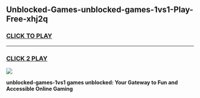 
## Unblocked-Games-unblocked-games-1vs1-Play-Free-xhj2q
<h3>
<a href="https://premium76.site?title=unblocked-games-1vs1&ref=10A">CLICK TO PLAY</a></h3>
<hr>

<h3>
<a href="https://premium76.site?title=unblocked-games-1vs1&ref=10A">CLICK 2 PLAY</a>
  
</h3>

<a href="https://premium76.site?title=unblocked-games-1vs1&ref=10A"><img src="https://clearcache.store/games.png"></a>


**unblocked-games-1vs1 games unblocked: Your Gateway to Fun and Accessible Online Gaming**
